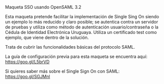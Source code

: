 Maqueta SSO usando OpenSAML 3.2

Esta maqueta pretende facilitar la implementación de Single Sing On siendo un ejemplo lo más reducido y claro posible; se autentica contra un servidor de pruebas y utiliza como método de autenticación usuario/contraseña o la Cédula de Identidad Electrónica Uruguaya.
Utiliza un certificado test como ejemplo, que viene dentro de la solución.

Trata de cubrir las funcionalidades básicas del protocolo SAML.

La guía de configuración previa para esta maqueta se encuentra aquí: https://goo.gl/L5brVD

Si quieres saber más sobre el Single Sign On con SAML: https://goo.gl/SGJMnl
